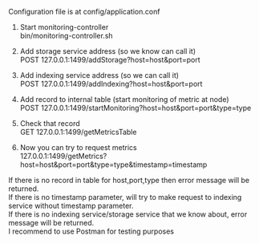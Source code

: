 Configuration file is at config/application.conf  

1. Start monitoring-controller  
bin/monitoring-controller.sh 

2. Add storage service address (so we know can call it)  
POST 127.0.0.1:1499/addStorage?host=host&port=port  

3. Add indexing service address (so we can call it)  
POST 127.0.0.1:1499/addIndexing?host=host&port=port  

4. Add record to internal table (start monitoring of metric at node)  
POST 127.0.0.1:1499/startMonitoring?host=host&port=port&type=type  

5. Check that record  
GET 127.0.0.1:1499/getMetricsTable  

6. Now you can try to request metrics  
127.0.0.1:1499/getMetrics?host=host&port=port&type=type&timestamp=timestamp  

If there is no record in table for host,port,type then error message will be returned.  
If there is no timestamp parameter, will try to make request to indexing service without timestamp parameter.  
If there is no indexing service/storage service that we know about, error message will be returned.  
I recommend to use Postman for testing purposes  
